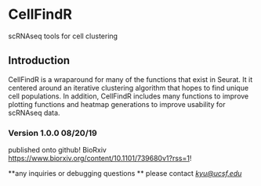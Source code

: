 # CellFindR
scRNAseq tools for cell clustering

## Introduction
CellFindR is a wraparound for many of the functions that exist in Seurat. It it centered around an iterative clustering algorithm that hopes to find unique cell populations. In addition, CellFindR includes many functions to improve plotting functions and heatmap generations to improve usability for scRNAseq data. 


### Version 1.0.0 08/20/19
published onto github! BioRxiv https://www.biorxiv.org/content/10.1101/739680v1?rss=1!
 

**any inquiries or debugging questions ** please contact
 *kyu@ucsf.edu* 
 
 
